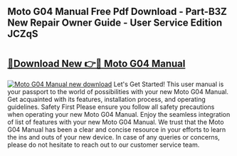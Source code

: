 ## Moto G04 Manual Free Pdf Download - Part-B3Z New Repair Owner Guide - User Service Edition JCZqS

# <h2><a href="http://bc98747.oget.top/?id=Moto+G04+Manual">🔗Download New 👉🔴 Moto G04 Manual</a></h2>

[![Moto G04 Manual new download](https://i.imgur.com/5g1atiW.png)](http://bc98747.oget.top/?id=Moto+G04+Manual)
Let's Get Started! This user manual is your passport to the world of possibilities with your new Moto G04 Manual. Get acquainted with its features, installation process, and operating guidelines. Safety First Please ensure you follow all safety precautions when operating your new Moto G04 Manual. Enjoy the seamless integration of list of features with your new Moto G04 Manual. We trust that the Moto G04 Manual has been a clear and concise resource in your efforts to learn the ins and outs of your new device. In case of any queries or concerns, please do not hesitate to reach out to our customer service team.
